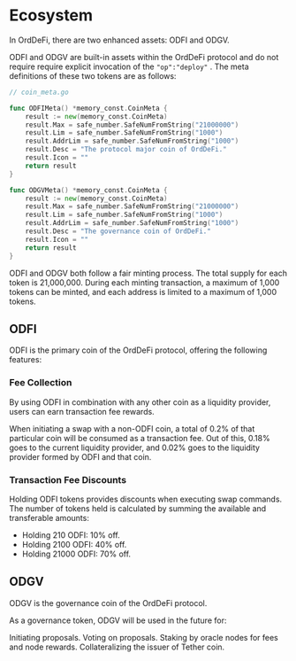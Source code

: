 # Ecosystem

In OrdDeFi, there are two enhanced assets: ODFI and ODGV.  

ODFI and ODGV are built-in assets within the OrdDeFi protocol and do not require require explicit invocation of the `"op":"deploy"` . The meta definitions of these two tokens are as follows:

```go
// coin_meta.go

func ODFIMeta() *memory_const.CoinMeta {
	result := new(memory_const.CoinMeta)
	result.Max = safe_number.SafeNumFromString("21000000")
	result.Lim = safe_number.SafeNumFromString("1000")
	result.AddrLim = safe_number.SafeNumFromString("1000")
	result.Desc = "The protocol major coin of OrdDeFi."
	result.Icon = ""
	return result
}

func ODGVMeta() *memory_const.CoinMeta {
	result := new(memory_const.CoinMeta)
	result.Max = safe_number.SafeNumFromString("21000000")
	result.Lim = safe_number.SafeNumFromString("1000")
	result.AddrLim = safe_number.SafeNumFromString("1000")
	result.Desc = "The governance coin of OrdDeFi."
	result.Icon = ""
	return result
}
```

ODFI and ODGV both follow a fair minting process. The total supply for each token is 21,000,000. During each minting transaction, a maximum of 1,000 tokens can be minted, and each address is limited to a maximum of 1,000 tokens.

## ODFI

ODFI is the primary coin of the OrdDeFi protocol, offering the following features:

### Fee Collection
By using ODFI in combination with any other coin as a liquidity provider, users can earn transaction fee rewards.

When initiating a swap with a non-ODFI coin, a total of 0.2% of that particular coin will be consumed as a transaction fee. Out of this, 0.18% goes to the current liquidity provider, and 0.02% goes to the liquidity provider formed by ODFI and that coin.

### Transaction Fee Discounts
Holding ODFI tokens provides discounts when executing swap commands. The number of tokens held is calculated by summing the available and transferable amounts:

* Holding 210 ODFI: 10% off.  
* Holding 2100 ODFI: 40% off.  
* Holding 21000 ODFI: 70% off.  

## ODGV

ODGV is the governance coin of the OrdDeFi protocol.

As a governance token, ODGV will be used in the future for:

Initiating proposals.
Voting on proposals.
Staking by oracle nodes for fees and node rewards.
Collateralizing the issuer of Tether coin.